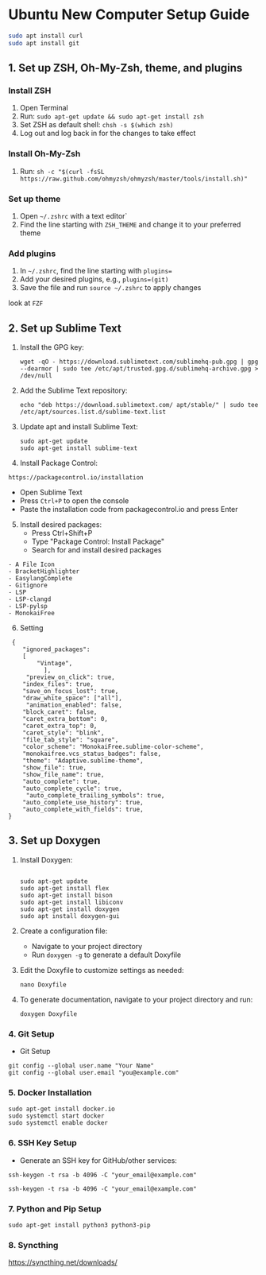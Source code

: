 # Ubuntu New Computer Setup Guide
```bash
sudo apt install curl
sudo apt install git
```


## 1. Set up ZSH, Oh-My-Zsh, theme, and plugins

### Install ZSH
1. Open Terminal
2. Run: `sudo apt-get update && sudo apt-get install zsh`
3. Set ZSH as default shell: `chsh -s $(which zsh)`
4. Log out and log back in for the changes to take effect

### Install Oh-My-Zsh
1. Run: `sh -c "$(curl -fsSL https://raw.github.com/ohmyzsh/ohmyzsh/master/tools/install.sh)"`

### Set up theme
1. Open `~/.zshrc` with a text editor\`
2. Find the line starting with `ZSH_THEME` and change it to your preferred theme

### Add plugins
1. In `~/.zshrc`, find the line starting with `plugins=`
2. Add your desired plugins, e.g., `plugins=(git)`
3. Save the file and run `source ~/.zshrc` to apply changes

look at ``FZF``


## 2. Set up Sublime Text

1. Install the GPG key:
   ```
   wget -qO - https://download.sublimetext.com/sublimehq-pub.gpg | gpg --dearmor | sudo tee /etc/apt/trusted.gpg.d/sublimehq-archive.gpg > /dev/null
   ```

2. Add the Sublime Text repository:
   ```
   echo "deb https://download.sublimetext.com/ apt/stable/" | sudo tee /etc/apt/sources.list.d/sublime-text.list
   ```

3. Update apt and install Sublime Text:
   ```
   sudo apt-get update
   sudo apt-get install sublime-text
   ```

4. Install Package Control:
```
https://packagecontrol.io/installation
```
   - Open Sublime Text
   - Press ``Ctrl+P`` to open the console
   - Paste the installation code from packagecontrol.io and press Enter

5. Install desired packages:
   - Press Ctrl+Shift+P
   - Type "Package Control: Install Package"
   - Search for and install desired packages
 
 ```
 - A File Icon
 - BracketHighlighter
 - EasylangComplete
 - Gitignore
 - LSP
 - LSP-clangd
 - LSP-pylsp
 - MonokaiFree

 ```

 6. Setting

```
 {
	"ignored_packages":
	[
		"Vintage",
          ],
	 "preview_on_click": true,
	"index_files": true,
	"save_on_focus_lost": true,
	"draw_white_space": ["all"],
	 "animation_enabled": false,
    "block_caret": false,
    "caret_extra_bottom": 0,
    "caret_extra_top": 0,
    "caret_style": "blink",
    "file_tab_style": "square",
    "color_scheme": "MonokaiFree.sublime-color-scheme",
    "monokaifree.vcs_status_badges": false,
    "theme": "Adaptive.sublime-theme",
    "show_file": true,
    "show_file_name": true,
    "auto_complete": true,
    "auto_complete_cycle": true,
     "auto_complete_trailing_symbols": true,
    "auto_complete_use_history": true,
    "auto_complete_with_fields": true,
}
```

## 3. Set up Doxygen

1. Install Doxygen:
   ```

   sudo apt-get update
   sudo apt-get install flex
   sudo apt-get install bison
   sudo apt-get install libiconv
   sudo apt-get install doxygen
   sudo apt install doxygen-gui
   ```

2. Create a configuration file:
   - Navigate to your project directory
   - Run `doxygen -g` to generate a default Doxyfile

3. Edit the Doxyfile to customize settings as needed:
   ```
   nano Doxyfile
   ```

4. To generate documentation, navigate to your project directory and run:
   ```
   doxygen Doxyfile
   ```

### 4. Git Setup

- Git Setup

```arduino
git config --global user.name "Your Name"
git config --global user.email "you@example.com"
```
 
### 5. Docker Installation

```
sudo apt-get install docker.io
sudo systemctl start docker
sudo systemctl enable docker
```
### 6. SSH Key Setup

- Generate an SSH key for GitHub/other services:
```
ssh-keygen -t rsa -b 4096 -C "your_email@example.com"
```

```
ssh-keygen -t rsa -b 4096 -C "your_email@example.com"
```
### 7. Python and Pip Setup
```
sudo apt-get install python3 python3-pip
```
### 8. Syncthing

https://syncthing.net/downloads/
